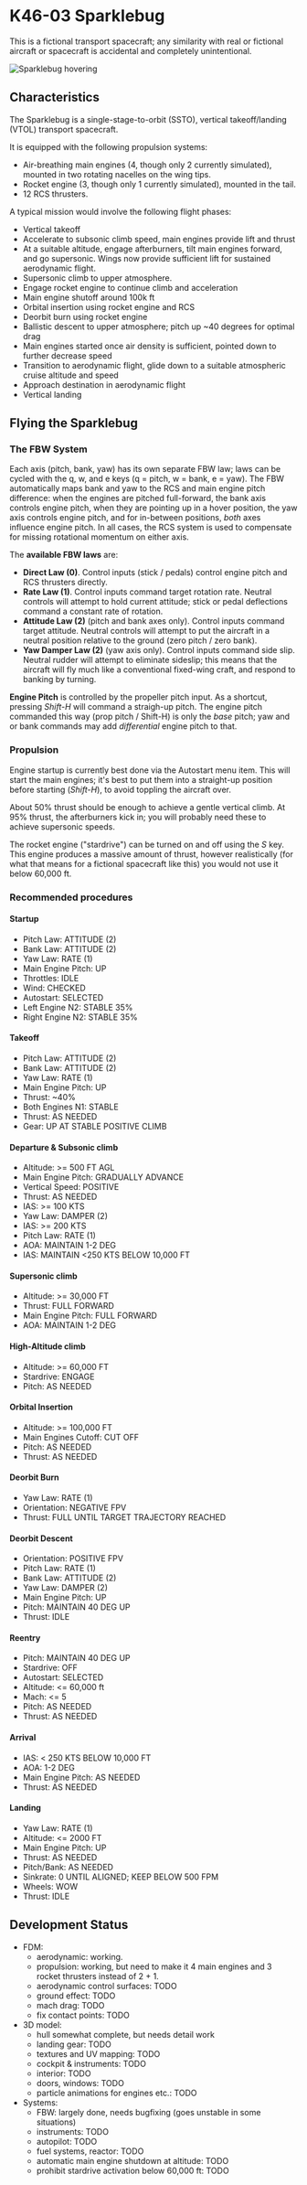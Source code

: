 K46-03 Sparklebug
=================

This is a fictional transport spacecraft; any similarity with real or fictional
aircraft or spacecraft is accidental and completely unintentional.

![Sparklebug hovering](Splash/hover-departure.jpg)

Characteristics
---------------

The Sparklebug is a single-stage-to-orbit (SSTO), vertical takeoff/landing
(VTOL) transport spacecraft.

It is equipped with the following propulsion systems:

- Air-breathing main engines (4, though only 2 currently simulated), mounted in
  two rotating nacelles on the wing tips.
- Rocket engine (3, though only 1 currently simulated), mounted in the tail.
- 12 RCS thrusters.

A typical mission would involve the following flight phases:

- Vertical takeoff
- Accelerate to subsonic climb speed, main engines provide lift and thrust
- At a suitable altitude, engage afterburners, tilt main engines forward,
  and go supersonic. Wings now provide sufficient lift for sustained
  aerodynamic flight.
- Supersonic climb to upper atmosphere.
- Engage rocket engine to continue climb and acceleration
- Main engine shutoff around 100k ft
- Orbital insertion using rocket engine and RCS
- Deorbit burn using rocket engine
- Ballistic descent to upper atmosphere; pitch up ~40 degrees for optimal drag
- Main engines started once air density is sufficient, pointed down to further
  decrease speed
- Transition to aerodynamic flight, glide down to a suitable atmospheric cruise
  altitude and speed
- Approach destination in aerodynamic flight
- Vertical landing

Flying the Sparklebug
---------------------

### The FBW System

Each axis (pitch, bank, yaw) has its own separate FBW law; laws can be cycled
with the q, w, and e keys (q = pitch, w = bank, e = yaw). The FBW automatically
maps bank and yaw to the RCS and main engine pitch difference: when the engines
are pitched full-forward, the bank axis controls engine pitch, when they are
pointing up in a hover position, the yaw axis controls engine pitch, and for
in-between positions, *both* axes influence engine pitch. In all cases, the RCS
system is used to compensate for missing rotational momentum on either axis.

The **available FBW laws** are:

- **Direct Law (0)**. Control inputs (stick / pedals) control engine pitch and
  RCS thrusters directly.
- **Rate Law (1)**. Control inputs command target rotation rate. Neutral
  controls will attempt to hold current attitude; stick or pedal deflections
  command a constant rate of rotation.
- **Attitude Law (2)** (pitch and bank axes only). Control inputs command
  target attitude. Neutral controls will attempt to put the aircraft in a
  neutral position relative to the ground (zero pitch / zero bank).
- **Yaw Damper Law (2)** (yaw axis only). Control inputs command side slip.
  Neutral rudder will attempt to eliminate sideslip; this means that the
  aircraft will fly much like a conventional fixed-wing craft, and respond to
  banking by turning.

**Engine Pitch** is controlled by the propeller pitch input. As a shortcut,
pressing *Shift-H* will command a straigh-up pitch. The engine pitch commanded
this way (prop pitch / Shift-H) is only the *base* pitch; yaw and or bank
commands may add *differential* engine pitch to that.

### Propulsion

Engine startup is currently best done via the Autostart menu item. This will
start the main engines; it's best to put them into a straight-up position
before starting (*Shift-H*), to avoid toppling the aircraft over.

About 50% thrust should be enough to achieve a gentle vertical climb. At 95%
thrust, the afterburners kick in; you will probably need these to achieve
supersonic speeds.

The rocket engine ("stardrive") can be turned on and off using the *S* key.
This engine produces a massive amount of thrust, however realistically (for
what that means for a fictional spacecraft like this) you would not use it
below 60,000 ft.

### Recommended procedures

#### Startup

- Pitch Law: ATTITUDE (2)
- Bank Law: ATTITUDE (2)
- Yaw Law: RATE (1)
- Main Engine Pitch: UP
- Throttles: IDLE
- Wind: CHECKED
- Autostart: SELECTED
- Left Engine N2: STABLE 35%
- Right Engine N2: STABLE 35%

#### Takeoff

- Pitch Law: ATTITUDE (2)
- Bank Law: ATTITUDE (2)
- Yaw Law: RATE (1)
- Main Engine Pitch: UP
- Thrust: ~40%
- Both Engines N1: STABLE
- Thrust: AS NEEDED
- Gear: UP AT STABLE POSITIVE CLIMB

#### Departure & Subsonic climb

- Altitude: >= 500 FT AGL
- Main Engine Pitch: GRADUALLY ADVANCE
- Vertical Speed: POSITIVE
- Thrust: AS NEEDED
- IAS: >= 100 KTS
- Yaw Law: DAMPER (2)
- IAS: >= 200 KTS
- Pitch Law: RATE (1)
- AOA: MAINTAIN 1-2 DEG
- IAS: MAINTAIN <250 KTS BELOW 10,000 FT

#### Supersonic climb

- Altitude: >= 30,000 FT
- Thrust: FULL FORWARD
- Main Engine Pitch: FULL FORWARD
- AOA: MAINTAIN 1-2 DEG

#### High-Altitude climb

- Altitude: >= 60,000 FT
- Stardrive: ENGAGE
- Pitch: AS NEEDED

#### Orbital Insertion

- Altitude: >= 100,000 FT
- Main Engines Cutoff: CUT OFF
- Pitch: AS NEEDED
- Thrust: AS NEEDED

#### Deorbit Burn

- Yaw Law: RATE (1)
- Orientation: NEGATIVE FPV
- Thrust: FULL UNTIL TARGET TRAJECTORY REACHED

#### Deorbit Descent

- Orientation: POSITIVE FPV
- Pitch Law: RATE (1)
- Bank Law: ATTITUDE (2)
- Yaw Law: DAMPER (2)
- Main Engine Pitch: UP
- Pitch: MAINTAIN 40 DEG UP
- Thrust: IDLE

#### Reentry

- Pitch: MAINTAIN 40 DEG UP
- Stardrive: OFF
- Autostart: SELECTED
- Altitude: <= 60,000 ft
- Mach: <= 5
- Pitch: AS NEEDED
- Thrust: AS NEEDED

#### Arrival

- IAS: < 250 KTS BELOW 10,000 FT
- AOA: 1-2 DEG
- Main Engine Pitch: AS NEEDED
- Thrust: AS NEEDED

#### Landing

- Yaw Law: RATE (1)
- Altitude: <= 2000 FT
- Main Engine Pitch: UP
- Thrust: AS NEEDED
- Pitch/Bank: AS NEEDED
- Sinkrate: 0 UNTIL ALIGNED; KEEP BELOW 500 FPM
- Wheels: WOW
- Thrust: IDLE

Development Status
------------------

- FDM:
    - aerodynamic: working.
    - propulsion: working, but need to make it 4 main engines and 3 rocket
      thrusters instead of 2 + 1.
    - aerodynamic control surfaces: TODO
    - ground effect: TODO
    - mach drag: TODO
    - fix contact points: TODO
- 3D model:
    - hull somewhat complete, but needs detail work
    - landing gear: TODO
    - textures and UV mapping: TODO
    - cockpit & instruments: TODO
    - interior: TODO
    - doors, windows: TODO
    - particle animations for engines etc.: TODO
- Systems:
    - FBW: largely done, needs bugfixing (goes unstable in some situations)
    - instruments: TODO
    - autopilot: TODO
    - fuel systems, reactor: TODO
    - automatic main engine shutdown at altitude: TODO
    - prohibit stardrive activation below 60,000 ft: TODO
